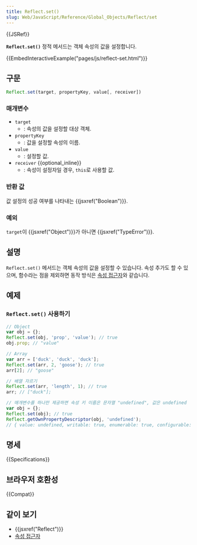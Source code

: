 ```yaml
---
title: Reflect.set()
slug: Web/JavaScript/Reference/Global_Objects/Reflect/set
---
```


{{JSRef}}

**`Reflect.set()`** 정적 메서드는 객체 속성의 값을 설정합니다.

{{EmbedInteractiveExample("pages/js/reflect-set.html")}}

## 구문

```js
Reflect.set(target, propertyKey, value[, receiver])
```

### 매개변수

- `target`
  - : 속성의 값을 설정할 대상 객체.
- `propertyKey`
  - : 값을 설정할 속성의 이름.
- `value`
  - : 설정할 값.
- `receiver` {{optional_inline}}
  - : 속성이 설정자일 경우, `this`로 사용할 값.

### 반환 값

값 설정의 성공 여부를 나타내는 {{jsxref("Boolean")}}.

### 예외

`target`이 {{jsxref("Object")}}가 아니면 {{jsxref("TypeError")}}.

## 설명

`Reflect.set()` 메서드는 객체 속성의 값을 설정할 수 있습니다. 속성 추가도 할 수 있으며, 함수라는 점을 제외하면 동작 방식은 [속성 접근자](/ko/docs/Web/JavaScript/Reference/Operators/Property_Accessors)와 같습니다.

## 예제

### `Reflect.set()` 사용하기

```js
// Object
var obj = {};
Reflect.set(obj, 'prop', 'value'); // true
obj.prop; // "value"

// Array
var arr = ['duck', 'duck', 'duck'];
Reflect.set(arr, 2, 'goose'); // true
arr[2]; // "goose"

// 배열 자르기
Reflect.set(arr, 'length', 1); // true
arr; // ["duck"];

// 매개변수를 하나만 제공하면 속성 키 이름은 문자열 "undefined", 값은 undefined
var obj = {};
Reflect.set(obj); // true
Reflect.getOwnPropertyDescriptor(obj, 'undefined');
// { value: undefined, writable: true, enumerable: true, configurable: true }
```

## 명세

{{Specifications}}

## 브라우저 호환성

{{Compat}}

## 같이 보기

- {{jsxref("Reflect")}}
- [속성 접근자](/ko/docs/Web/JavaScript/Reference/Operators/Property_Accessors)
